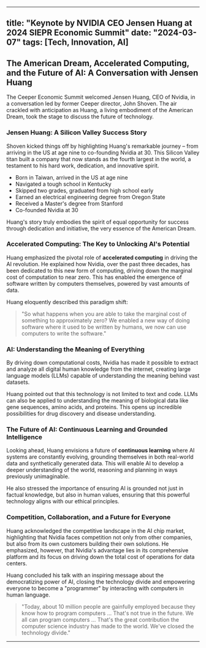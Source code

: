 
---
title: "Keynote by NVIDIA CEO Jensen Huang at 2024 SIEPR Economic Summit"
date: "2024-03-07"
tags: [Tech, Innovation, AI]
---

## The American Dream, Accelerated Computing, and the Future of AI: A Conversation with Jensen Huang

The Ceeper Economic Summit welcomed Jensen Huang, CEO of Nvidia, in a conversation led by former Ceeper director, John Shoven. The air crackled with anticipation as Huang, a living embodiment of the American Dream, took the stage to discuss the future of technology. 

### Jensen Huang: A Silicon Valley Success Story

Shoven kicked things off by highlighting Huang's remarkable journey – from arriving in the US at age nine to co-founding Nvidia at 30. This Silicon Valley titan built a company that now stands as the fourth largest in the world, a testament to his hard work, dedication, and innovative spirit.

* Born in Taiwan, arrived in the US at age nine
* Navigated a tough school in Kentucky
* Skipped two grades, graduated from high school early
* Earned an electrical engineering degree from Oregon State
* Received a Master's degree from Stanford
* Co-founded Nvidia at 30

Huang's story truly embodies the spirit of equal opportunity for success through dedication and initiative, the very essence of the American Dream.

### Accelerated Computing: The Key to Unlocking AI's Potential

Huang emphasized the pivotal role of **accelerated computing** in driving the AI revolution. He explained how Nvidia, over the past three decades, has been dedicated to this new form of computing, driving down the marginal cost of computation to near zero. This has enabled the emergence of software written by computers themselves, powered by vast amounts of data.

Huang eloquently described this paradigm shift: 

> "So what happens when you are able to take the marginal cost of something to approximately zero? We enabled a new way of doing software where it used to be written by humans, we now can use computers to write the software."

### AI: Understanding the Meaning of Everything

By driving down computational costs, Nvidia has made it possible to extract and analyze all digital human knowledge from the internet, creating large language models (LLMs) capable of understanding the meaning behind vast datasets. 

Huang pointed out that this technology is not limited to text and code. LLMs can also be applied to understanding the meaning of biological data like gene sequences, amino acids, and proteins. This opens up incredible possibilities for drug discovery and disease understanding.

### The Future of AI: Continuous Learning and Grounded Intelligence

Looking ahead, Huang envisions a future of **continuous learning** where AI systems are constantly evolving, grounding themselves in both real-world data and synthetically generated data. This will enable AI to develop a deeper understanding of the world, reasoning and planning in ways previously unimaginable.

He also stressed the importance of ensuring AI is grounded not just in factual knowledge, but also in human values, ensuring that this powerful technology aligns with our ethical principles. 

### Competition, Collaboration, and a Future for Everyone

Huang acknowledged the competitive landscape in the AI chip market, highlighting that Nvidia faces competition not only from other companies, but also from its own customers building their own solutions.  He emphasized, however, that Nvidia's advantage lies in its comprehensive platform and its focus on driving down the total cost of operations for data centers. 

Huang concluded his talk with an inspiring message about the democratizing power of AI, closing the technology divide and empowering everyone to become a "programmer" by interacting with computers in human language. 

> "Today, about 10 million people are gainfully employed because they know how to program computers ... That's not true in the future. We all can program computers ... That's the great contribution the computer science industry has made to the world. We've closed the technology divide."

---
        